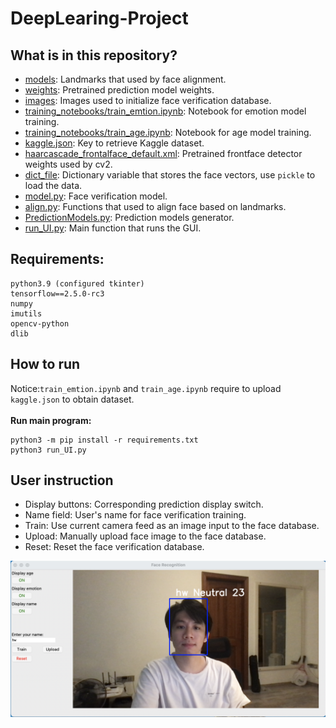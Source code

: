 # DeepLearing-Project

## What is in this repository?
- [models](https://github.com/lihongwei970/DeepLearing-Project/blob/main/models): Landmarks that used by face alignment.
- [weights](https://github.com/lihongwei970/DeepLearing-Project/blob/main/weights): Pretrained prediction model weights.
- [images](https://github.com/lihongwei970/DeepLearing-Project/blob/main/images): Images used to initialize face verification database.
- [training_notebooks/train_emtion.ipynb](https://github.com/lihongwei970/DeepLearing-Project/blob/main/training_notebooks/train_emtion.ipynb): Notebook for emotion model training.
- [training_notebooks/train_age.ipynb](https://github.com/lihongwei970/DeepLearing-Project/blob/main/training_notebooks/train_age.ipynb): Notebook for age model training.
- [kaggle.json](https://github.com/lihongwei970/DeepLearing-Project/blob/main/kaggle.json): Key to retrieve Kaggle dataset.
- [haarcascade_frontalface_default.xml](https://github.com/lihongwei970/DeepLearing-Project/blob/main/haarcascade_frontalface_default.xml): Pretrained frontface detector weights used by cv2.
- [dict_file](https://github.com/lihongwei970/DeepLearing-Project/blob/main/dict_file): Dictionary variable that stores the face vectors, use `pickle` to load the data.
- [model.py](https://github.com/lihongwei970/DeepLearing-Project/blob/main/model.py): Face verification model.
- [align.py](https://github.com/lihongwei970/DeepLearing-Project/blob/main/align.py): Functions that used to align face based on landmarks.
- [PredictionModels.py](https://github.com/lihongwei970/DeepLearing-Project/blob/main/PredictionModels.py): Prediction models generator.
- [run_UI.py](https://github.com/lihongwei970/DeepLearing-Project/blob/main/run_UI.py): Main function that runs the GUI.

## Requirements:
```
python3.9 (configured tkinter)
tensorflow==2.5.0-rc3
numpy
imutils
opencv-python
dlib
```

## How to run
Notice:`train_emtion.ipynb` and `train_age.ipynb` require to upload `kaggle.json` to obtain dataset.\
\
**Run main program:**
```
python3 -m pip install -r requirements.txt
python3 run_UI.py
```

## User instruction
- Display buttons: Corresponding prediction display switch.
- Name field: User's name for face verification training.
- Train: Use current camera feed as an image input to the face database.
- Upload: Manually upload face image to the face database.
- Reset: Reset the face verification database.

[![Demo video](https://github.com/lihongwei970/DeepLearing-Project/blob/main/Sample.png)](https://www.youtube.com/watch?v=0Pk1WW23KXk)
